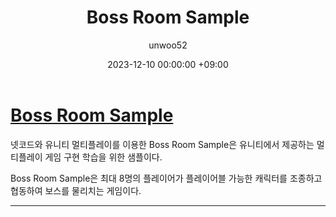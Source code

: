 ﻿---
title: Boss Room Sample
author: unwoo52
date: 2023-12-10 00:00:00 +09:00
categories: [UnityMultiplayer, Multiplayer, NetCode, BossRoom]
tags: [UnityMultiplayer, Multiplayer, NetCode, BossRoom]
---

# [Boss Room Sample](https://docs-multiplayer.unity3d.com/netcode/current/learn/bossroom/bossroom/)

넷코드와 유니티 멀티플레이를 이용한 Boss Room Sample은 유니티에서 제공하는 멀티플레이 게임 구현 학습을 위한 샘플이다.

Boss Room Sample은 최대 8명의 플레이어가 플레이어블 가능한 캐릭터를 조종하고 협동하여 보스를 물리치는 게임이다.

---

